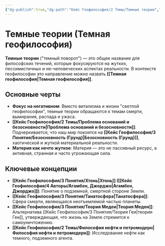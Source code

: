 ```yaml
---
{"dg-publish":true,"dg-path":"Кейс Геофилософия/2 Темы/Темные теории","permalink":"/kejs-geofilosofiya/2-temy/temnye-teorii/"}
---
```


# Темные теории (Темная геофилософия)

**Темные теории** ("темный поворот") — это общее название для философских течений, которые фокусируются на жутких, пессимистичных и не-человеческих аспектах реальности. В контексте геофилософии это направление можно назвать **[[Темная геофилософия\|Темная геофилософия]]**.

## Основные черты
- **Фокус на негативном**: Вместо витализма и жизни "светлой геофилософии", темные теории обращаются к темам смерти, вымирания, распада и ужаса.
- **[[Кейс Геофилософия/2 Темы/Проблема оснований и безосновности\|Проблема оснований и безосновности]]**: Подчеркивается, что наш мир покоится на **[[Кейс Геофилософия/3 Понятия/Безосновность (Грунд)\|Безосновность (Грунд)]]**, хаотической и жуткой материальной реальности.
- **Материя как нечто жуткое**: Материя — это не пассивный ресурс, а активная, странная и часто угрожающая сила.

## Ключевые концепции
- **[[Кейс Геофилософия/3 Понятия/Хтонь\|Хтонь]] ([[Кейс Геофилософия/4 Авторы/Агамбен, Джорджо\|Агамбен, Джорджо]])**: Понятие о подземной, смертной стороне Земли.
- **[[Кейс Геофилософия/3 Понятия/Танатосфера\|Танатосфера]]**: Сфера смерти, являющаяся неотъемлемой частью планеты.
- **[[Кейс Геофилософия/3 Понятия/Теория Медеи\|Теория Медеи]]**: Альтернатива [[Кейс Геофилософия/3 Понятия/Теория Геи\|теории Геи]], утверждающая, что жизнь на Земле стремится к самоуничтожению.
- **[[Кейс Геофилософия/2 Темы/Философия нефти и петромодерн\|Философия нефти и петромодерн]]**: Исследование нефти как темного, подземного агента.